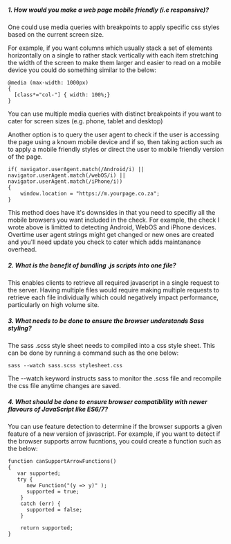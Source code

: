 ##### 1. How would you make a web page mobile friendly (i.e responsive)?

One could use media queries with breakpoints to apply specific css styles based on the current screen size.

For example, if you want columns which usually stack a set of elements horizontally on a single to rather stack vertically with each item 
stretching the width of the screen to make them larger and easier to read on a mobile device you could do something similar to the below:

```
@media (max-width: 1000px) 
{ 
  [class*="col-"] { width: 100%;}
}
```

You can use multiple media queries with distinct breakpoints if you want to cater for screen sizes (e.g. phone, tablet and desktop)

Another option is to query the user agent to check if the user is accessing the page using a known mobile device and if so, then taking 
action such as to apply a mobile friendly styles or direct the user to mobile friendly version of the page.

```
if( navigator.userAgent.match(/Android/i) || navigator.userAgent.match(/webOS/i) || navigator.userAgent.match(/iPhone/i))
{
    window.location = "https://m.yourpage.co.za";
}
```

This method does have it's downsides in that you need to specifiy all the mobile browsers you want included in the check. 
For example, the check I wrote above is limitted to detecting Android, WebOS and iPhone devices. Overtime user agent strings might get
changed or new ones are created and you'll need update you check to cater which adds maintanance overhead. 



##### 2. What is the benefit of bundling .js scripts into one file?

This enables clients to retrieve all required javascript in a single request to the server. Having multiple files would require 
making multiple requests to retrieve each file individually which could negatively impact performance, particularly on high volume site. 



##### 3. What needs to be done to ensure the browser understands Sass styling?

The sass .scss style sheet needs to compiled into a css style sheet. This can be done by running a command such as the one below:

```
sass --watch sass.scss stylesheet.css
```

The --watch keyword instructs sass to monitor the .scss file and recompile the css file anytime changes are saved.



##### 4. What should be done to ensure browser compatibility with newer flavours of JavaScript like ES6/7?

You can use feature detection to determine if the browser supports a given feature of a new version of javascript. For example, 
if you want to detect if the browser supports arrow fucntions, you could create a function such as the below:

```
function canSupportArrowFunctions()
{
   var supported;
   try {
      new Function("(y => y)" );
      supported = true;
    }
    catch (err) {
      supported = false;
    }
    
    return supported;
}
```
